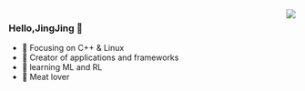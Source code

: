 <img align="right" src="https://github-readme-stats.vercel.app/api?username=Horizon-1998&show_icons=true&icon_color=CE1D2D&text_color=718096&bg_color=ffffff&hide_title=true" />

### Hello,JingJing 👋

- :orange_book: Focusing on C++ & Linux
- :hammer: Creator of applications and frameworks
- 🌱 learning ML and RL
- :meat_on_bone: Meat lover










<!--
**Horizon-1998/Horizon-1998** is a ✨ _special_ ✨ repository because its `README.md` (this file) appears on your GitHub profile.

Here are some ideas to get you started:

- 🔭 I’m currently working on ...
- 🌱 I’m currently learning ...
- 👯 I’m looking to collaborate on ...
- 🤔 I’m looking for help with ...
- 💬 Ask me about ...
- 📫 How to reach me: ...
- 😄 Pronouns: ...
- ⚡ Fun fact: ...
-->
